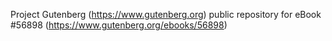 Project Gutenberg (https://www.gutenberg.org) public repository for
eBook #56898 (https://www.gutenberg.org/ebooks/56898)
